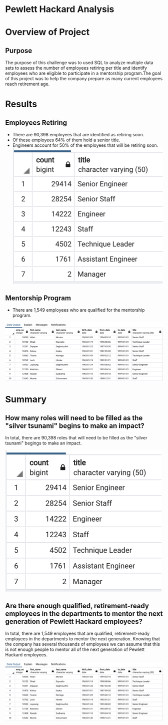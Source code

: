 # Pewlett Hackard Analysis
# Overview of Project
## Purpose
The purpose of this challenge was to used SQL to analyze multiple data sets to assess the number of employees retiring per title and identify employees who are eligible to participate in a mentorship program.The goal of this project was to help the company prepare as many current employees reach retirement age.

# Results
## Employees Retiring
- There are 90,398 employees that are identified as retiring soon. 
- Of these employees 64% of them hold a senior title. 
- Engineers account for 50% of the employees that will be retiring soon.
![retiring](Data/retiring_titles.png)

## Mentorship Program
- There are 1,549 employees who are qualified for the mentorship program. 

![mentorship](Data/mentorship_eligibilty.png)

# Summary
## How many roles will need to be filled as the "silver tsunami" begins to make an impact?
In total, there are 90,398 roles that will need to be filled as the "silver tsunami" begings to make an impact. 

![retiring](Data/retiring_titles.png)

## Are there enough qualified, retirement-ready employees in the departments to mentor the next generation of Pewlett Hackard employees?
In total, there are 1,549 employees that are qualified, retirement-ready employees in the departments to mentor the next generation. Knowing that the company has several thousands of employees we can assume that this is not enough people to mentor all of the next generation of Pewlett Hackard employees. 

![mentorship](Data/mentorship_eligibilty.png)
